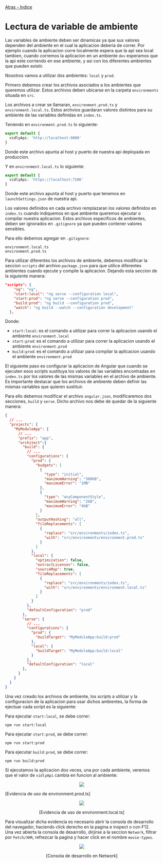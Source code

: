 [Atras - Indice](https://github.com/Maticor93/DA2-Tecnologia/tree/angular-service)

# Lectura de variable de ambiente

Las variables de ambiente deben ser dinamicas ya que sus valores dependen del ambiente en el cual la aplicacion deberia de correr. Por ejemplo cuando la aplicacion corre localmente espera que la api sea local tambien, cuando corremos la aplicacion en un ambiente `dev` esperamos que la api este corriendo en ese ambiente, y asi con los diferentes ambientes que pueden existir.

Nosotros vamos a utilizar dos ambientes: `local` y `prod`.

Primero debemos crear los archivos asociados a los ambientes que queremos utilizar. Estos archivos deben ubicarse en la carpeta `environments` situada en `src`.

Los archivos a crear se llamaran, `environment.prod.ts` y `environment.local.ts`. Estos archvios guardaran valores distintos para su ambiente de las variables definidas en `index.ts`.

Teniendo en `environment.prod.ts` lo siguiente:

```TypeScript
export default {
  vidlyApi: 'http://localhost:9000'
}
```

Donde este archivo apunta al host y puerto de nuestra api deployada en produccion.

Y en `environment.local.ts` lo siguiente:

```TypeScript
export default {
  vidlyApi: 'https://localhost:7106'
}
```

Donde este archivo apunta al host y puerto que tenemos en `launchSettings.json` de nuestra api.

Los valores definidos en cada archivo remplazaran los valores definidos en `index.ts` cuando indiquemos en que ambiente queremos ejecutar o compilar nuestra aplicacion. Estos archivos especificos de ambientes, deben ser ignorados en `.gitignore` ya que pueden contener valores sensibles.

Para ello debemos agregar en `.gitignore`:

```
environment.local.ts
environment.prod.ts
```

Para utilizar diferentes los archivos de ambiente, debemos modificar la seccion `scripts` del archivo `package.json` para que utilice diferentes ambientes cuando ejecute y compile la aplicacion. Dejando esta seccion de la siguiente manera:

```JSON
"scripts": {
    "ng": "ng",
    "start:local": "ng serve --configuration local",
    "start:prod": "ng serve --configuration prod",
    "build:prod": "ng build --configuration prod",
    "watch": "ng build --watch --configuration development"
  },
```

Donde:

- `start:local`: es el comando a utilizar para correr la aplicacion usando el ambiente `environment.local`
- `start:prod`: es el comando a utilizar para correr la aplicacion usando el ambiente `environment.prod`
- `build:prod`: es el comando a utilizar para compilar la aplicacion usando el ambiente `environment.prod`

El siguiente paso es configurar la aplicacion de Angular que cuando se ejecuten esos scripts sustituya los valores de las variables encontradas en `index.ts` por los valores de las mismas variables en el archivo de ambiente. Es importante destacar que los archivos de ambiente deben definir las mismas variables que quieren sustituir.

Para ello debemos modificar el archivo `angular.json`, modificaremos dos secciones, `build` y `serve`. Dicho archivo nos debe de quedar de la siguiente manera:

```JSON
{
  // ...
  "projects": {
    "MyModuleApp": {
      // ...
      "prefix": "app",
      "architect":{
        "build": {
          // ...
          "configurations": {
            "prod": {
              "budgets": [
                {
                  "type": "initial",
                  "maximumWarning": "500kB",
                  "maximumError": "1MB"
                },
                {
                  "type": "anyComponentStyle",
                  "maximumWarning": "2kB",
                  "maximumError": "4kB"
                }
              ],
              "outputHashing": "all",
              "fileReplacements": [
                {
                  "replace": "src/environments/index.ts",
                  "with": "src/environments/environment.prod.ts"
                }
              ]
            },
            "local": {
              "optimization": false,
              "extractLicenses": false,
              "sourceMap": true,
              "fileReplacements": [
                {
                  "replace": "src/environments/index.ts",
                  "with": "src/environments/environment.local.ts"
                }
              ]
            }
          },
          "defaultConfiguration": "prod"
        },
        "serve": {
          // ...
          "configurations": {
            "prod": {
              "buildTarget": "MyModuleApp:build:prod"
            },
            "local": {
              "buildTarget": "MyModuleApp:build:local"
            }
          },
          "defaultConfiguration": "local"
        },
      }
    }
  }
}
```

Una vez creado los archivos de ambiente, los scripts a utilizar y la configuracion de la aplicacion para usar dichos ambientes, la forma de ejectuar cada script es la siguiente:

Para ejecutar `start:local`, se debe correr:

```
npm run start:local
```

Para ejecutar `start:prod`, se debe correr:

```
npm run start:prod
```

Para ejecutar `build:prod`, se debe correr:

```
npm run build:prod
```

Si ejecutamos la aplicacion dos veces, una por cada ambiente, veremos que el valor de `vidlyApi` cambia en funcion al ambiente:

<p align="center">
<img src="./images/image-13.png"/>
</p>
<p algin="center">
[Evidencia de uso de environment.prod.ts]
</p>

<p align="center">
<img src="./images/image-14.png"/>
</p>
<p align="center">
[Evidencia de uso de environment.local.ts]
</p>

Para visualizar dicha evidencia es necesario abrir la consola de desarrollo del navegador, haciendo click derecho en la pagina e inspect o con F12. Una vez abierta la consola de desarrollo, dirjirse a la seccion `Network`, filtrar por `Fetch/XHR`, refrezcar la pagina y hacer click en el nombre `movie-types`.

<p align="center">
<img src="./images/image-15.png"/>
</p>
<p align="center">
[Consola de desarrollo en Network]
</p>
